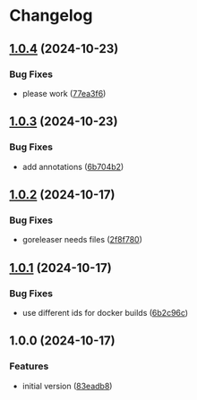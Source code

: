 # Changelog

## [1.0.4](https://github.com/Jmainguy/wp-spam/compare/v1.0.3...v1.0.4) (2024-10-23)


### Bug Fixes

* please work ([77ea3f6](https://github.com/Jmainguy/wp-spam/commit/77ea3f6661fbd80c7062a229f8bb6b616b4cdb1c))

## [1.0.3](https://github.com/Jmainguy/wp-spam/compare/v1.0.2...v1.0.3) (2024-10-23)


### Bug Fixes

* add annotations ([6b704b2](https://github.com/Jmainguy/wp-spam/commit/6b704b2354187898c58ce2e331eeabe662cd1ef2))

## [1.0.2](https://github.com/Jmainguy/wp-spam/compare/v1.0.1...v1.0.2) (2024-10-17)


### Bug Fixes

* goreleaser needs files ([2f8f780](https://github.com/Jmainguy/wp-spam/commit/2f8f7802c1872fe03685cd3832929bd42b8bc81f))

## [1.0.1](https://github.com/Jmainguy/wp-spam/compare/v1.0.0...v1.0.1) (2024-10-17)


### Bug Fixes

* use different ids for docker builds ([6b2c96c](https://github.com/Jmainguy/wp-spam/commit/6b2c96c7f9ee9d7fc9db8391464d441a5735245a))

## 1.0.0 (2024-10-17)


### Features

* initial version ([83eadb8](https://github.com/Jmainguy/wp-spam/commit/83eadb845a63ecb4402f031c4298d2c60d3ceb34))
